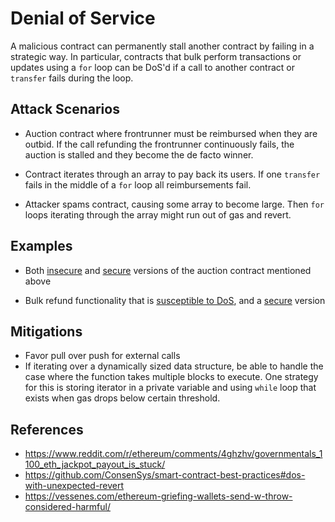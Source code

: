 # Denial of Service

A malicious contract can permanently stall another contract by failing in a strategic way. In particular, contracts that bulk perform transactions or updates using a `for` loop can be DoS'd if a call to another contract or `transfer` fails during the loop. 

## Attack Scenarios

- Auction contract where frontrunner must be reimbursed when they are outbid. If the call refunding
the frontrunner continuously fails, the auction is stalled and they become the de facto winner.

- Contract iterates through an array to pay back its users. If one `transfer` fails in the middle of a `for` loop
all reimbursements fail.

- Attacker spams contract, causing some array to become large. Then `for` loops iterating through the array 
might run out of gas and revert.

## Examples

- Both [insecure](auction.sol#L4) and [secure](auction.sol#L26) versions of the auction contract mentioned above

- Bulk refund functionality that is [susceptible to DoS](list_dos.sol#L3), and a [secure](list_dos.sol#L29) version

## Mitigations

- Favor pull over push for external calls
- If iterating over a dynamically sized data structure, be able to handle the case where the function
takes multiple blocks to execute. One strategy for this is storing iterator in a private variable and
using `while` loop that exists when gas drops below certain threshold.

## References

- https://www.reddit.com/r/ethereum/comments/4ghzhv/governmentals_1100_eth_jackpot_payout_is_stuck/
- https://github.com/ConsenSys/smart-contract-best-practices#dos-with-unexpected-revert
- https://vessenes.com/ethereum-griefing-wallets-send-w-throw-considered-harmful/
